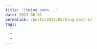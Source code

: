 ```yaml
---
title: 'Coming soon...'
date: 2023-08-01
permalink: /posts/2012/08/blog-post-1/
tags:
  - 
  - 
  - 
---
```


